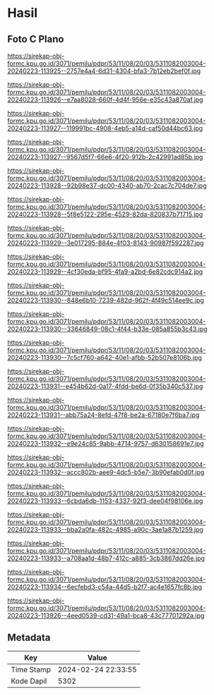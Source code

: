# Hasil

## Foto C Plano

https://sirekap-obj-formc.kpu.go.id/3071/pemilu/pdpr/53/11/08/20/03/5311082003004-20240223-113925--2757e4a4-6d31-4304-bfa3-7b12eb2bef0f.jpg

https://sirekap-obj-formc.kpu.go.id/3071/pemilu/pdpr/53/11/08/20/03/5311082003004-20240223-113926--e7aa8028-660f-4d4f-956e-e35c43a870af.jpg

https://sirekap-obj-formc.kpu.go.id/3071/pemilu/pdpr/53/11/08/20/03/5311082003004-20240223-113927--119991bc-4908-4eb5-a14d-caf50d44bc63.jpg

https://sirekap-obj-formc.kpu.go.id/3071/pemilu/pdpr/53/11/08/20/03/5311082003004-20240223-113927--9567d5f7-66e6-4f20-912b-2c42991ad85b.jpg

https://sirekap-obj-formc.kpu.go.id/3071/pemilu/pdpr/53/11/08/20/03/5311082003004-20240223-113928--92b98e37-dc00-4340-ab70-2cac7c704de7.jpg

https://sirekap-obj-formc.kpu.go.id/3071/pemilu/pdpr/53/11/08/20/03/5311082003004-20240223-113928--5f8e5122-295e-4529-82da-820837b71715.jpg

https://sirekap-obj-formc.kpu.go.id/3071/pemilu/pdpr/53/11/08/20/03/5311082003004-20240223-113929--3e017295-884e-4f03-8143-90987f592287.jpg

https://sirekap-obj-formc.kpu.go.id/3071/pemilu/pdpr/53/11/08/20/03/5311082003004-20240223-113929--4cf30eda-bf95-4fa9-a2bd-6e82cdc914a2.jpg

https://sirekap-obj-formc.kpu.go.id/3071/pemilu/pdpr/53/11/08/20/03/5311082003004-20240223-113930--848e6b10-7239-482d-962f-4f49c514ee9c.jpg

https://sirekap-obj-formc.kpu.go.id/3071/pemilu/pdpr/53/11/08/20/03/5311082003004-20240223-113930--33646849-08c1-4f44-b33e-085a855b3c43.jpg

https://sirekap-obj-formc.kpu.go.id/3071/pemilu/pdpr/53/11/08/20/03/5311082003004-20240223-113930--7c5cf760-a642-40e1-afbb-52b507e8106b.jpg

https://sirekap-obj-formc.kpu.go.id/3071/pemilu/pdpr/53/11/08/20/03/5311082003004-20240223-113931--e454b62d-0a17-4fdd-be6d-0f35b340c537.jpg

https://sirekap-obj-formc.kpu.go.id/3071/pemilu/pdpr/53/11/08/20/03/5311082003004-20240223-113931--abb75a24-8efd-47f8-be2a-67180e7f6ba7.jpg

https://sirekap-obj-formc.kpu.go.id/3071/pemilu/pdpr/53/11/08/20/03/5311082003004-20240223-113932--e9e24c85-9abb-4714-9757-d630158691e7.jpg

https://sirekap-obj-formc.kpu.go.id/3071/pemilu/pdpr/53/11/08/20/03/5311082003004-20240223-113932--accc802b-aee9-4dc5-b5e7-3b90efab0d0f.jpg

https://sirekap-obj-formc.kpu.go.id/3071/pemilu/pdpr/53/11/08/20/03/5311082003004-20240223-113933--6cbda6db-1153-4337-92f3-dee04f98106e.jpg

https://sirekap-obj-formc.kpu.go.id/3071/pemilu/pdpr/53/11/08/20/03/5311082003004-20240223-113933--bba2a0fa-482c-4985-a90c-3ae1a87b1259.jpg

https://sirekap-obj-formc.kpu.go.id/3071/pemilu/pdpr/53/11/08/20/03/5311082003004-20240223-113933--a708aa1d-48b7-412c-a885-3cb3867dd26e.jpg

https://sirekap-obj-formc.kpu.go.id/3071/pemilu/pdpr/53/11/08/20/03/5311082003004-20240223-113934--6ecfebd3-c54a-44d5-b2f7-ac4e1657fc8b.jpg

https://sirekap-obj-formc.kpu.go.id/3071/pemilu/pdpr/53/11/08/20/03/5311082003004-20240223-113926--4eed0539-cd31-49a1-bca8-43c77701292a.jpg


## Metadata

| Key        | Value               |
| ---------- | ------------------- |
| Time Stamp | 2024-02-24 22:33:55 |
| Kode Dapil | 5302                |




